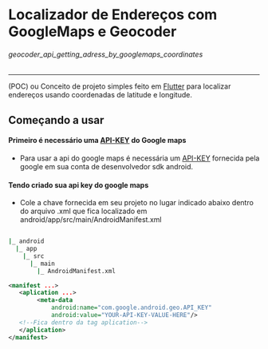 # Localizador de Endereços com GoogleMaps e Geocoder
###### geocoder_api_getting_adress_by_googlemaps_coordinates
--------

(POC) ou Conceito de projeto simples feito em [Flutter](https://flutter.dev) para localizar endereços usando coordenadas de latitude e longitude. 

## Começando a usar

#### Primeiro é necessário uma [API-KEY](https://developers.google.com/maps/documentation/android-sdk/get-api-key) do Google maps

- Para usar a api do google maps é necessária um [API-KEY](https://developers.google.com/maps/documentation/android-sdk/get-api-key) fornecida pela google em sua conta de desenvolvedor sdk android.

#### Tendo criado sua api key do google maps

- Cole a chave fornecida em seu projeto no lugar indicado abaixo
dentro do arquivo .xml que fica localizado em android/app/src/main/AndroidManifest.xml

```bash

|_ android
  |_ app
    |_ src
      |_ main
        |_ AndroidManifest.xml
```
```xml
<manifest ...>
   <aplication ...>
        <meta-data 
            android:name="com.google.android.geo.API_KEY"
            android:value="YOUR-API-KEY-VALUE-HERE"/>
   <!--Fica dentro da tag aplication-->
   </aplication>
</manifest>
```

